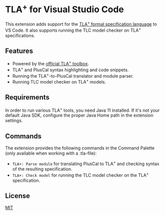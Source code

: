 # TLA<sup>+</sup> for Visual Studio Code

This extension adds support for the [TLA<sup>+</sup> formal specification language](http://research.microsoft.com/en-us/um/people/lamport/tla/tla.html) to VS Code. It also supports running the TLC model checker on TLA<sup>+</sup> specifications.

## Features

- Powered by the [official TLA<sup>+</sup> toolbox](https://github.com/tlaplus/tlaplus).
- TLA<sup>+</sup> and PlusCal syntax highlighting and code snippets.
- Running the TLA<sup>+</sup>-to-PlusCal translator and module parser.
- Running TLC model checker on TLA<sup>+</sup> models.

## Requirements

In order to run various TLA<sup>+</sup> tools, you need Java 11 installed. If it's not your default Java SDK, configure the proper Java Home path in the extension settings.

## Commands

The extension provides the following commands in the Command Palette (only available when working with a .tla-file):

- `TLA+: Parse module` for translating PlusCal to TLA<sup>+</sup> and checking syntax of the resulting specification.
- `TLA+: Check model` for running the TLC model checker on the TLA<sup>+</sup> specification.

## License

[MIT](LICENSE)
